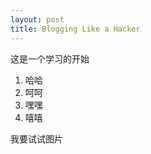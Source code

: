 ```yaml
---
layout: post
title: Blogging Like a Hacker
---
```


这是一个学习的开始

1. 哈哈
2. 呵呵
3. 嘿嘿
4. 嘻嘻

我要试试图片
